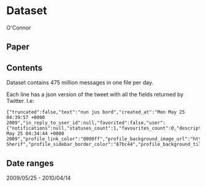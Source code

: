 # Dataset

O'Connor

## Paper

## Contents

Dataset contains 475 million messages in one file per day.

Each line has a json version of the tweet with all the fields returned by Twitter. I.e:

```
{"truncated":false,"text":"nun jus bord","created_at":"Mon May 25 04:39:57 +0000 2009","in_reply_to_user_id":null,"favorited":false,"user":{"notifications":null,"statuses_count":1,"favourites_count":0,"description":null,"screen_name":"cocopuff7","following":null,"utc_offset":null,"created_at":"Mon May 25 04:34:44 +0000 2009","profile_link_color":"0000ff","profile_background_image_url":"http:\/\/static.twitter.com\/images\/themes\/theme1\/bg.gif","profile_sidebar_fill_color":"e0ff92","protected":false,"location":null,"name":"Corina Sherif","profile_sidebar_border_color":"87bc44","profile_background_tile":false,"url":null,"time_zone":null,"followers_count":2,"profile_background_color":"9ae4e8","friends_count":20,"profile_image_url":"http:\/\/static.twitter.com\/images\/default_profile_normal.png","id":42350078,"profile_text_color":"000000"},"in_reply_to_screen_name":null,"in_reply_to_status_id":null,"id":1909492300,"source":"web"}
```

## Date ranges

2009/05/25 - 2010/04/14

